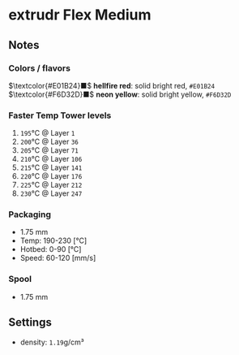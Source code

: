 # extrudr Flex Medium

## Notes

### Colors / flavors

$\textcolor{#E01B24}■$ **hellfire red**: solid bright red, `#E01B24`
$\textcolor{#F6D32D}■$ **neon yellow**: solid bright yellow, `#F6D32D`

### Faster Temp Tower levels

1. `195`°C @ Layer `1`
2. `200`°C @ Layer `36`
3. `205`°C @ Layer `71`
4. `210`°C @ Layer `106`
5. `215`°C @ Layer `141`
6. `220`°C @ Layer `176`
7. `225`°C @ Layer `212`
8. `230`°C @ Layer `247`

### Packaging

- 1.75 mm
- Temp: 190-230 [°C]
- Hotbed: 0-90 [°C]
- Speed: 60-120 [mm/s]

### Spool

- 1.75 mm

## Settings

- density: `1.19`g/cm³
